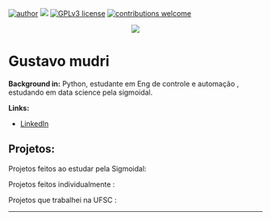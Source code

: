 [![author](https://img.shields.io/badge/author-carlosfab-red.svg)](https://www.linkedin.com/in/carlosfab) [![](https://img.shields.io/badge/python-3.7+-blue.svg)](https://www.python.org/downloads/release/python-365/) [![GPLv3 license](https://img.shields.io/badge/License-GPLv3-blue.svg)](http://perso.crans.org/besson/LICENSE.html) [![contributions welcome](https://img.shields.io/badge/contributions-welcome-brightgreen.svg?style=flat)](https://github.com/carlosfab/data_science/issues)

<p align="center">
  <img src="banner_git.png" >
</p>

# Gustavo mudri


**Background in:** Python, estudante em Eng de controle e automação , estudando em data science pela sigmoidal.

**Links:**
* [LinkedIn](https://www.linkedin.com/in/gustavo-mudri-72163a197/)

## Projetos:
Projetos feitos ao estudar pela  Sigmoidal:

Projetos feitos individualmente : 

Projetos que trabalhei na UFSC :

---




